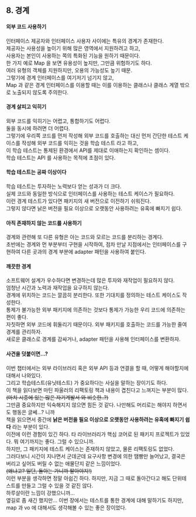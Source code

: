 ## 8. 경계


#### 외부 코드 사용하기
인터페이스 제공자와 인터페이스 사용자 사이에는 특유의 경계가 존재한다. <br/>
제공자는 사용성을 높이기 위해 많은 영역에서 지원하려고 하고, <br/>
사용자는 본인이 사용하는 쪽의 특화된 기능을 원하기 때문이다. <br/>
한 가지 예로 Map 을 보면 유용성이 높지만, 그만큼 위험하기도 하다. <br/>
여러 유형의 객체를 지원하지만, 오용의 가능성도 높기 때문. <br/>
그렇기에 경계 인터페이스를 여기저기 넘기지 않고, <br/>
Map 과 같은 경계 인터페이스를 이용할 때는 이를 이용하는 클래스나 클래스 계열 밖으로 노출되지 않도록 주의한다.


#### 경계 살피고 익히기
외부 코드를 익히기는 어렵고, 통합하기도 어렵다. <br/>
둘을 동시에 하려면 더 어렵다. <br/>
그렇기에 우리쪽 코드를 먼저 작성해 외부 코드를 호출하는 대신 먼저 간단한 테스트 케이스를 작성해 외부 코드를 익히는 것을 학습 테스트 라고 하고,<br/>
이 학습 테스트는 통제된 환경에서 API를 제대로 이애하는지 확인하는 셈이다. <br/>
학습 테스트는 API 를 사용하는 목적에 초점이 있다.


#### 학습 테스트는 공짜 이상이다
학습 테스트는 투자하는 노력보다 얻는 성과가 더 크다. <br/>
실제 코드와 동일한 방식으로 인터페이스를 사용하는 테스트 케이스가 필요하다. <br/>
이런 경계 테스트가 있다면 패키지의 새 버전으로 이전하기 쉬워진다. <br/>
그렇지 않다면 낡은 버전을 필요 이상으로 오랫동안 사용하려는 유혹에 빠지기 쉽다.


#### 아직 존재하지 않는 코드를 사용하기
경계와 관련해 또 다른 유형은 아는 코드와 모르는 코드를 분리하는 경계다. <br/>
초반에는 경계와 먼 부분부터 구현을 시작하여, 점차 만날 지점에서는 인터페이스를 구현하여 다른 곳과의 경계 부분에 adapter 패턴을 사용하여 붙인다.


#### 깨끗한 경계
소프트웨어 설계가 우수하다면 변경하는데 많은 투자와 재작업이 필요하지 않다. <br/>
엄청난 시간과 노력과 재작업을 요구하지 않는다. <br/>
경계에 위치하는 코드는 깔끔히 분리한다. 또한 기대치를 정의하는 테스트 케이스도 작성한다. <br/>
통제가 불가능한 외부 패키지에 의존하는 것보다 통제가 가능한 우리 코드에 의존하는 편이 좋다. <br/>
자칫하면 외부 코드에 휘둘리기 때문이다. 외부 패키지를 호출하는 코드를 가능한 줄여 경계를 관리하자. <br/>
새로운 클래스로 경계를 감싸거나, adapter 패턴을 사용해 인터페이스를 변환하자.

#### 사견을 덧붙이면...?
이번 챕터에서는 외부 라이브러리 혹은 외부 API 등과 연결을 할 때, 어떻게 해야할지에 대해서 나와있다. <br/>
그리고 학습테스트(유닛테스트) 가 중요하다는 사실을 말하는 장이기도 하다. <br/>
이 책을 읽다보면 마틴 파울러의 리팩토링 책과 내용이 겹친다고 느껴지는 부분이 많다. ~~(마치 시중에 있는 많은 자기계발서 와 비슷한..?)~~ <br/>
그만큼 중요하지만 익숙해지지 않으면 힘든 것 같다. 나만해도 머리로는 해야지 하면서도 행동은 글쎄...? 니까 <br/>
책을 읽으면서 중간에 **낡은 버전을 필요 이상으로 오랫동안 사용하려는 유혹에 빠지기 쉽다** 라는 부분이 있다. <br/>
이전에 이런 경험이 있긴 하다. 타 라이브러리가 핵심 코어로 된 패키지 프로젝트가 있었다. 뭐 여기까지는 좋다. 그럴 수 있으니까. <br/>
하지만, 그 패키지에 테스트 케이스는 존재하지 않았고, 물론 리팩토링도 없었다. <br/>
그러다보니 시간이 지나면서 군데군데 요구사항 변경에 의한 땜빵만 늘어났고, 결국은 버리고 싶어도 버릴 수 없는 애물단지 같은 느낌이었다. <br/>
~~(왜냐고? 일단, 돌아는 가니까 팔아야지!)~~ <br/>
이런 부분을 생각하면 정말 아쉽긴 하다. 하지만, 지금 그 때로 돌아간다고 해도 단위테스트를 만들고 그럴 수 있을 것 같진 않다. <br/>
하루살이란 느낌이 강했으니까... <br/>
옆길로 좀 새긴 했지만... 이번 장에서는 테스트를 통한 경계에 대해 말하기도 하지만, map 과 vo 에 대해서도 생각해볼 수 있는 좋은 장이었다.

